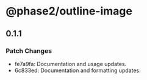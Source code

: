 # @phase2/outline-image

## 0.1.1

### Patch Changes

- fe7a9fa: Documentation and usage updates.
- 6c833ed: Documentation and formatting updates.
